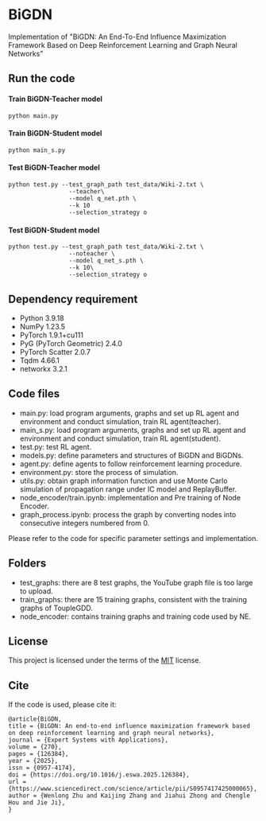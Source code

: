 # BiGDN

Implementation of "BiGDN: An End-To-End Influence Maximization Framework Based on Deep Reinforcement Learning and Graph Neural Networks"

Run the code
------------

#### Train BiGDN-Teacher model

	python main.py 

#### Train BiGDN-Student model

	python main_s.py 

#### Test BiGDN-Teacher model

	python test.py --test_graph_path test_data/Wiki-2.txt \
                     --teacher\
                     --model q_net.pth \
                     --k 10 
                     --selection_strategy o

#### Test BiGDN-Student model

	python test.py --test_graph_path test_data/Wiki-2.txt \
                     --noteacher \
                     --model q_net_s.pth \
                     --k 10\
                     --selection_strategy o


Dependency requirement
----------------------

- Python 3.9.18
- NumPy 1.23.5
- PyTorch 1.9.1+cu111
- PyG (PyTorch Geometric) 2.4.0
- PyTorch Scatter 2.0.7
- Tqdm 4.66.1
- networkx 3.2.1

Code files
----------

- main.py: load program arguments, graphs and set up RL agent and environment and conduct simulation, train RL agent(teacher).
- main_s.py: load program arguments, graphs and set up RL agent and environment and conduct simulation, train RL agent(student).
- test.py: test RL agent.
- models.py: define parameters and structures of BiGDN and BiGDNs.  
- agent.py: define agents to follow reinforcement learning procedure.
- environment.py: store the process of simulation.  
- utils.py: obtain graph information function and use Monte Carlo simulation of propagation range under IC model and ReplayBuffer.
- node_encoder/train.ipynb: implementation and Pre training of Node Encoder.
- graph_process.ipynb: process the graph by converting nodes into consecutive integers numbered from 0.

Please refer to the code for specific parameter settings and implementation.

Folders
----------

- test_graphs: there are 8 test graphs, the YouTube graph file is too large to upload.
- train_graphs: there are 15 training graphs, consistent with the training graphs of ToupleGDD.
- node_encoder: contains training graphs and training code used by NE.

License
-------
This project is licensed under the terms of the [MIT](LICENSE) license.

Cite
-------
If the code is used, please cite it:

```text
@article{BiGDN,
title = {BiGDN: An end-to-end influence maximization framework based on deep reinforcement learning and graph neural networks},
journal = {Expert Systems with Applications},
volume = {270},
pages = {126384},
year = {2025},
issn = {0957-4174},
doi = {https://doi.org/10.1016/j.eswa.2025.126384},
url = {https://www.sciencedirect.com/science/article/pii/S0957417425000065},
author = {Wenlong Zhu and Kaijing Zhang and Jiahui Zhong and Chengle Hou and Jie Ji},
}
```

